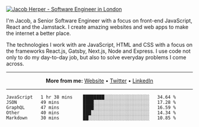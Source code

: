 [![Jacob Herper - Software Engineer in London](https://res.cloudinary.com/jacobherper/image/upload/v1595605963/github_banner.png)](https://herper.io/)

I'm Jacob, a Senior Software Engineer with a focus on front-end JavaScript, React and the Jamstack. I create amazing websites and web apps to make the internet a better place.

The technologies I work with are JavaScript, HTML and CSS with a focus on the frameworks React.js, Gatsby, Next.js, Node and Express. I use code not only to do my day-to-day job, but also to solve everyday problems I come across.

-----

<p align="center">
  <strong>More from me:</strong> 
  <a href="https://herper.io">Website</a> •
  <a href="https://twitter.com/intent/follow?screen_name=jakeherp&tw_p=followbutton">Twitter</a> •
  <a href="https://www.linkedin.com/in/jacobherper/">LinkedIn</a>
</p>

-----

<!--START_SECTION:waka-->
```text
JavaScript   1 hr 38 mins    ████████░░░░░░░░░░░░░░░░░   34.64 % 
JSON         49 mins         ████░░░░░░░░░░░░░░░░░░░░░   17.28 % 
GraphQL      47 mins         ████░░░░░░░░░░░░░░░░░░░░░   16.59 % 
Other        40 mins         ███░░░░░░░░░░░░░░░░░░░░░░   14.34 % 
Markdown     30 mins         ██░░░░░░░░░░░░░░░░░░░░░░░   10.85 %
```
<!--END_SECTION:waka-->
